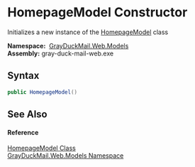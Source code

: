 HomepageModel Constructor
=========================
Initializes a new instance of the [HomepageModel][1] class

  **Namespace:**  [GrayDuckMail.Web.Models][2]  
  **Assembly:** gray-duck-mail-web.exe

Syntax
------

```csharp
public HomepageModel()
```


See Also
--------

#### Reference
[HomepageModel Class][1]  
[GrayDuckMail.Web.Models Namespace][2]  

[1]: README.md
[2]: ../README.md